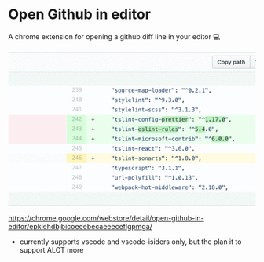# Open Github in editor

A chrome extension for opening a github diff line in your editor 💻

![](record.gif)

https://chrome.google.com/webstore/detail/open-github-in-editor/epklehdbjbicoeeebecaeeeceflgpmga/

- currently supports vscode and vscode-isiders only, but the plan it to support ALOT more
